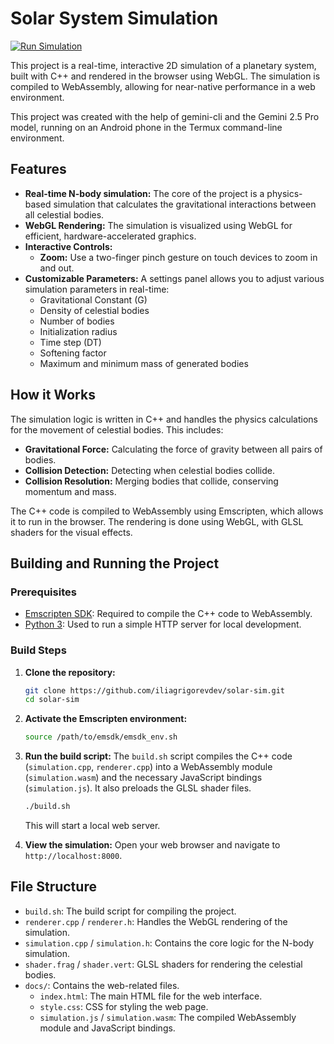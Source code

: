 # Solar System Simulation

[![Run Simulation](https://img.shields.io/badge/Run-Simulation-brightgreen)](https://iliagrigorevdev.github.io/solar-sim/)

This project is a real-time, interactive 2D simulation of a planetary system, built with C++ and rendered in the browser using WebGL. The simulation is compiled to WebAssembly, allowing for near-native performance in a web environment.

This project was created with the help of gemini-cli and the Gemini 2.5 Pro model, running on an Android phone in the Termux command-line environment.

## Features

- **Real-time N-body simulation:** The core of the project is a physics-based simulation that calculates the gravitational interactions between all celestial bodies.
- **WebGL Rendering:** The simulation is visualized using WebGL for efficient, hardware-accelerated graphics.
- **Interactive Controls:**
    - **Zoom:** Use a two-finger pinch gesture on touch devices to zoom in and out.
- **Customizable Parameters:** A settings panel allows you to adjust various simulation parameters in real-time:
    - Gravitational Constant (G)
    - Density of celestial bodies
    - Number of bodies
    - Initialization radius
    - Time step (DT)
    - Softening factor
    - Maximum and minimum mass of generated bodies

## How it Works

The simulation logic is written in C++ and handles the physics calculations for the movement of celestial bodies. This includes:
- **Gravitational Force:** Calculating the force of gravity between all pairs of bodies.
- **Collision Detection:** Detecting when celestial bodies collide.
- **Collision Resolution:** Merging bodies that collide, conserving momentum and mass.

The C++ code is compiled to WebAssembly using Emscripten, which allows it to run in the browser. The rendering is done using WebGL, with GLSL shaders for the visual effects.

## Building and Running the Project

### Prerequisites

- [Emscripten SDK](https://emscripten.org/docs/getting_started/downloads.html): Required to compile the C++ code to WebAssembly.
- [Python 3](https://www.python.org/downloads/): Used to run a simple HTTP server for local development.

### Build Steps

1.  **Clone the repository:**
    ```bash
    git clone https://github.com/iliagrigorevdev/solar-sim.git
    cd solar-sim
    ```

2.  **Activate the Emscripten environment:**
    ```bash
    source /path/to/emsdk/emsdk_env.sh
    ```

3.  **Run the build script:**
    The `build.sh` script compiles the C++ code (`simulation.cpp`, `renderer.cpp`) into a WebAssembly module (`simulation.wasm`) and the necessary JavaScript bindings (`simulation.js`). It also preloads the GLSL shader files.

    ```bash
    ./build.sh
    ```

    This will start a local web server.

4.  **View the simulation:**
    Open your web browser and navigate to `http://localhost:8000`.

## File Structure

-   `build.sh`: The build script for compiling the project.
-   `renderer.cpp` / `renderer.h`: Handles the WebGL rendering of the simulation.
-   `simulation.cpp` / `simulation.h`: Contains the core logic for the N-body simulation.
-   `shader.frag` / `shader.vert`: GLSL shaders for rendering the celestial bodies.
-   `docs/`: Contains the web-related files.
    -   `index.html`: The main HTML file for the web interface.
    -   `style.css`: CSS for styling the web page.
    -   `simulation.js` / `simulation.wasm`: The compiled WebAssembly module and JavaScript bindings.
